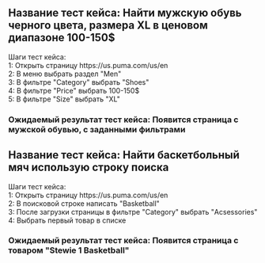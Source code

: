 <h2>Название тест кейса: Найти мужскую обувь черного цвета, размера XL в ценовом диапазоне 100-150$</h2>
Шаги тест кейса: </br>
1: Открыть страницу https://us.puma.com/us/en</br>
2: В меню выбрать раздел "Men"</br>
3: В фильтре "Category" выбрать "Shoes"</br>
4: В фильтре "Price" выбрать 100-150$</br>
5: В фильтре "Size" выбрать "XL"</br>
<h3>Ожидаемый результат тест кейса: Появится страница с мужской обувью, с заданными фильтрами</h3>

<h2>Название тест кейса: Найти баскетбольный мяч использую строку поиска</h2>
Шаги тест кейса: </br>
1: Открыть страницу https://us.puma.com/us/en</br>
2: В поисковой строке написать "Basketball"</br>
3: После загрузки страницы в фильтре "Category" выбрать "Acsessories"</br>
4: Выбрать первый товар в списке</br>
<h3>Ожидаемый результат тест кейса: Появится страница с товаром "Stewie 1 Basketball"</h3>

